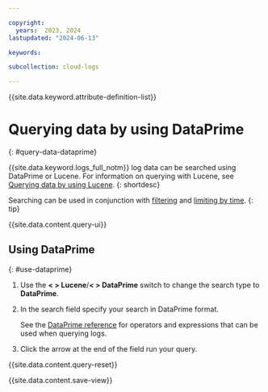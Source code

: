 ```yaml
---

copyright:
  years:  2023, 2024
lastupdated: "2024-06-13"

keywords:

subcollection: cloud-logs

---
```


{{site.data.keyword.attribute-definition-list}}



# Querying data by using DataPrime
{: #query-data-dataprime}

{{site.data.keyword.logs_full_notm}} log data can be searched using DataPrime or Lucene. For information on querying with Lucene, see [Querying data by using Lucene](/docs/cloud-logs?topic=cloud-logs-query-data-lucene).
{: shortdesc}

Searching can be used in conjunction with [filtering](/docs/cloud-logs?topic=cloud-logs-query-data-filter) and [limiting by time](/docs/cloud-logs?topic=cloud-logs-query-data-time).
{: tip}


{{site.data.content.query-ui}}

## Using DataPrime
{: #use-dataprime}

1. Use the **< > Lucene**/**< > DataPrime** switch to change the search type to **DataPrime**.

2. In the search field specify your search in DataPrime format.

   See the [DataPrime reference](/docs/cloud-logs?topic=cloud-logs-dataprime-ref) for operators and expressions that can be used when querying logs.

3. Click the arrow at the end of the field run your query.


{{site.data.content.query-reset}}


{{site.data.content.save-view}}
